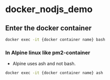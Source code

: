 # docker_nodjs_demo

## Enter the docker container

```bat
docker exec -it {docker container name} bash
```

### In Alpine linux like pm2-container

* Alpine uses ash and not bash.

```bat
docker exec -it {docker container name} ash
```
